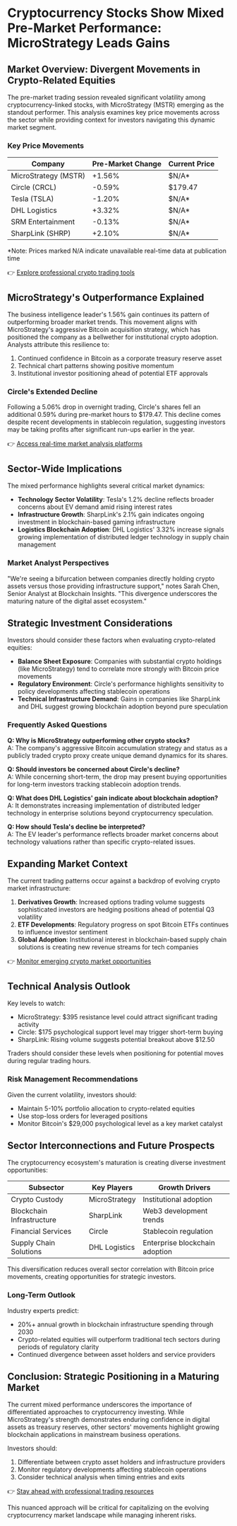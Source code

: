 # Cryptocurrency Stocks Show Mixed Pre-Market Performance: MicroStrategy Leads Gains  

## Market Overview: Divergent Movements in Crypto-Related Equities  

The pre-market trading session revealed significant volatility among cryptocurrency-linked stocks, with MicroStrategy (MSTR) emerging as the standout performer. This analysis examines key price movements across the sector while providing context for investors navigating this dynamic market segment.  

### Key Price Movements  

| Company                | Pre-Market Change | Current Price  |  
|------------------------|-------------------|----------------|  
| MicroStrategy (MSTR)   | +1.56%            | $N/A*          |  
| Circle (CRCL)          | -0.59%            | $179.47        |  
| Tesla (TSLA)           | -1.20%            | $N/A*          |  
| DHL Logistics          | +3.32%            | $N/A*          |  
| SRM Entertainment      | -0.13%            | $N/A*          |  
| SharpLink (SHRP)       | +2.10%            | $N/A*          |  

*Note: Prices marked N/A indicate unavailable real-time data at publication time  

👉 [Explore professional crypto trading tools](https://bit.ly/okx-bonus)  

## MicroStrategy's Outperformance Explained  

The business intelligence leader's 1.56% gain continues its pattern of outperforming broader market trends. This movement aligns with MicroStrategy's aggressive Bitcoin acquisition strategy, which has positioned the company as a bellwether for institutional crypto adoption. Analysts attribute this resilience to:  

1. Continued confidence in Bitcoin as a corporate treasury reserve asset  
2. Technical chart patterns showing positive momentum  
3. Institutional investor positioning ahead of potential ETF approvals  

### Circle's Extended Decline  

Following a 5.06% drop in overnight trading, Circle's shares fell an additional 0.59% during pre-market hours to $179.47. This decline comes despite recent developments in stablecoin regulation, suggesting investors may be taking profits after significant run-ups earlier in the year.  

👉 [Access real-time market analysis platforms](https://bit.ly/okx-bonus)  

## Sector-Wide Implications  

The mixed performance highlights several critical market dynamics:  

- **Technology Sector Volatility**: Tesla's 1.2% decline reflects broader concerns about EV demand amid rising interest rates  
- **Infrastructure Growth**: SharpLink's 2.1% gain indicates ongoing investment in blockchain-based gaming infrastructure  
- **Logistics Blockchain Adoption**: DHL Logistics' 3.32% increase signals growing implementation of distributed ledger technology in supply chain management  

### Market Analyst Perspectives  

"We're seeing a bifurcation between companies directly holding crypto assets versus those providing infrastructure support," notes Sarah Chen, Senior Analyst at Blockchain Insights. "This divergence underscores the maturing nature of the digital asset ecosystem."  

## Strategic Investment Considerations  

Investors should consider these factors when evaluating crypto-related equities:  

- **Balance Sheet Exposure**: Companies with substantial crypto holdings (like MicroStrategy) tend to correlate more strongly with Bitcoin price movements  
- **Regulatory Environment**: Circle's performance highlights sensitivity to policy developments affecting stablecoin operations  
- **Technical Infrastructure Demand**: Gains in companies like SharpLink and DHL suggest growing blockchain adoption beyond pure speculation  

### Frequently Asked Questions  

**Q: Why is MicroStrategy outperforming other crypto stocks?**  
A: The company's aggressive Bitcoin accumulation strategy and status as a publicly traded crypto proxy create unique demand dynamics for its shares.  

**Q: Should investors be concerned about Circle's decline?**  
A: While concerning short-term, the drop may present buying opportunities for long-term investors tracking stablecoin adoption trends.  

**Q: What does DHL Logistics' gain indicate about blockchain adoption?**  
A: It demonstrates increasing implementation of distributed ledger technology in enterprise solutions beyond cryptocurrency speculation.  

**Q: How should Tesla's decline be interpreted?**  
A: The EV leader's performance reflects broader market concerns about technology valuations rather than specific crypto-related issues.  

## Expanding Market Context  

The current trading patterns occur against a backdrop of evolving crypto market infrastructure:  

1. **Derivatives Growth**: Increased options trading volume suggests sophisticated investors are hedging positions ahead of potential Q3 volatility  
2. **ETF Developments**: Regulatory progress on spot Bitcoin ETFs continues to influence investor sentiment  
3. **Global Adoption**: Institutional interest in blockchain-based supply chain solutions is creating new revenue streams for tech companies  

👉 [Monitor emerging crypto market opportunities](https://bit.ly/okx-bonus)  

## Technical Analysis Outlook  

Key levels to watch:  
- MicroStrategy: $395 resistance level could attract significant trading activity  
- Circle: $175 psychological support level may trigger short-term buying  
- SharpLink: Rising volume suggests potential breakout above $12.50  

Traders should consider these levels when positioning for potential moves during regular trading hours.  

### Risk Management Recommendations  

Given the current volatility, investors should:  
- Maintain 5-10% portfolio allocation to crypto-related equities  
- Use stop-loss orders for leveraged positions  
- Monitor Bitcoin's $29,000 psychological level as a key market catalyst  

## Sector Interconnections and Future Prospects  

The cryptocurrency ecosystem's maturation is creating diverse investment opportunities:  

| Subsector                | Key Players       | Growth Drivers                  |  
|--------------------------|-------------------|----------------------------------|  
| Crypto Custody           | MicroStrategy     | Institutional adoption          |  
| Blockchain Infrastructure| SharpLink         | Web3 development trends         |  
| Financial Services        | Circle            | Stablecoin regulation           |  
| Supply Chain Solutions    | DHL Logistics     | Enterprise blockchain adoption  |  

This diversification reduces overall sector correlation with Bitcoin price movements, creating opportunities for strategic investors.  

### Long-Term Outlook  

Industry experts predict:  
- 20%+ annual growth in blockchain infrastructure spending through 2030  
- Crypto-related equities will outperform traditional tech sectors during periods of regulatory clarity  
- Continued divergence between asset holders and service providers  

## Conclusion: Strategic Positioning in a Maturing Market  

The current mixed performance underscores the importance of differentiated approaches to cryptocurrency investing. While MicroStrategy's strength demonstrates enduring confidence in digital assets as treasury reserves, other sectors' movements highlight growing blockchain applications in mainstream business operations.  

Investors should:  
1. Differentiate between crypto asset holders and infrastructure providers  
2. Monitor regulatory developments affecting stablecoin operations  
3. Consider technical analysis when timing entries and exits  

👉 [Stay ahead with professional trading resources](https://bit.ly/okx-bonus)  

This nuanced approach will be critical for capitalizing on the evolving cryptocurrency market landscape while managing inherent risks.